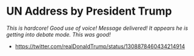 # UN Address by President Trump

*This is hardcore! Good use of voice! Message delivered! It appears he is getting into debate mode. This was good!*

- https://twitter.com/realDonaldTrump/status/1308878460434214914
